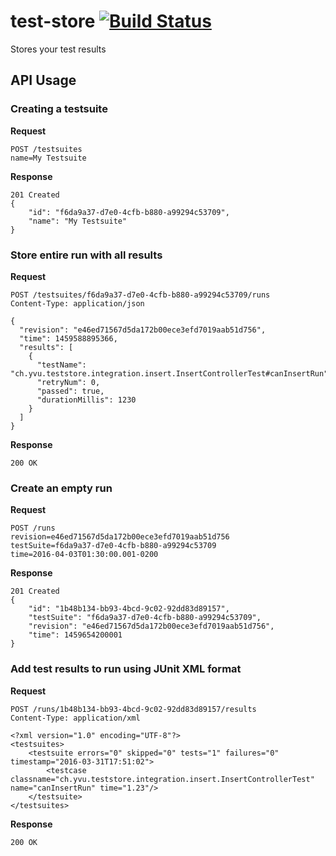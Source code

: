 # test-store [![Build Status](https://travis-ci.org/ybonjour/test-store.svg?branch=master)](https://travis-ci.org/ybonjour/test-store)
Stores your test results

## API Usage
### Creating a testsuite
**Request**
```
POST /testsuites
name=My Testsuite
```
**Response**
```
201 Created
{
    "id": "f6da9a37-d7e0-4cfb-b880-a99294c53709",
    "name": "My Testsuite"
}
```

### Store entire run with all results
**Request**
```
POST /testsuites/f6da9a37-d7e0-4cfb-b880-a99294c53709/runs
Content-Type: application/json

{
  "revision": "e46ed71567d5da172b00ece3efd7019aab51d756",
  "time": 1459588895366,
  "results": [
    {
      "testName": "ch.yvu.teststore.integration.insert.InsertControllerTest#canInsertRun",
      "retryNum": 0,
      "passed": true,
      "durationMillis": 1230
    }
  ]
}
```
**Response**
```
200 OK
```

### Create an empty run
**Request**
```
POST /runs
revision=e46ed71567d5da172b00ece3efd7019aab51d756
testSuite=f6da9a37-d7e0-4cfb-b880-a99294c53709
time=2016-04-03T01:30:00.001-0200
```
**Response**
```
201 Created
{
    "id": "1b48b134-bb93-4bcd-9c02-92dd83d89157",
    "testSuite": "f6da9a37-d7e0-4cfb-b880-a99294c53709",
    "revision": "e46ed71567d5da172b00ece3efd7019aab51d756",
    "time": 1459654200001
}
```

### Add test results to run using JUnit XML format
**Request**
```
POST /runs/1b48b134-bb93-4bcd-9c02-92dd83d89157/results
Content-Type: application/xml

<?xml version="1.0" encoding="UTF-8"?>
<testsuites>
    <testsuite errors="0" skipped="0" tests="1" failures="0" timestamp="2016-03-31T17:51:02">
        <testcase classname="ch.yvu.teststore.integration.insert.InsertControllerTest" name="canInsertRun" time="1.23"/>
    </testsuite>
</testsuites>
```
**Response**
```
200 OK
```

